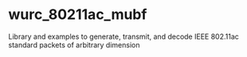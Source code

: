 # wurc_80211ac_mubf
Library and examples to generate, transmit, and decode IEEE 802.11ac standard packets of arbitrary dimension
